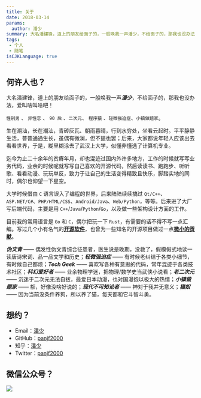 ```yaml
---
title: 关于
date: 2018-03-14
params:
  author: 潘少
summary: 大名潘建锋，道上的朋友给面子的，一般唤我一声潘少，不给面子的，那我也没办法，爱叫啥叫啥吧！ 性别男 、 性向女 、 90 后 、 程序猿 。
tags:
 - 个人
 - 随笔
isCJKLanguage: true
---
```


## 何许人也？

大名潘建锋，道上的朋友给面子的，一般唤我一声***潘少***，不给面子的，那我也没办法，爱叫啥叫啥吧！

`性别男` 、 `异性恋` 、 `90 后` 、`二次元`、 `程序猿` 、`轻微强迫症`、`小镇做题家`。

生在潮汕，长在潮汕，青砖灰瓦、朝雨暮晴，行到水穷处，坐看云起时。平平静静生活，普普通通生长，虽偶有微澜，但不提也罢；后来，大家都说年轻人应该出去看看世界，于是，糊里糊涂去了武汉上大学，似懂非懂选了计算机专业。

迄今为止二十余年的贫瘠年月，却也混迹过国内外许多地方，工作的时候就写写业务代码，业余的时候呢就写写自己喜欢的开源代码，然后读读书、跑跑步、听听歌、看看动漫、玩玩单反，致力于让自己的生活变得精致且快乐，脚踏实地的同时，偶尔也仰望一下星空。

大学时候借由 `C` 语言误入了编程的世界，后来陆陆续续搞过 `Qt/C++`、`ASP.NET/C#`、`PHP/HTML/CSS`、`Android/Java`、`Web/Python`，等等。后来进了大厂写后端代码，主要是用 `C++`/`Java`/`Python`/`Go`，以及做一些架构设计方面的工作。

目前我的常用语言是 `Go` 和 `C`，偶尔把玩一下 `Rust`，有需要的话不得不写一点汇编。写过几个小有名气的[**开源软件**](/projects/)，也曾为一些知名的开源项目做过一点[**微小的贡献**](/projects/open-source/)。

***伪文青*** —— 偶发性伪文青综合征患者，医生说是晚期，没救了，假模假式地读一读唐诗宋词、品一品文学和历史；***轻微强迫症*** —— 有时候老纠结于各类小细节，有时候自己都烦；***Tech Geek*** —— 喜欢写各种有意思的代码，常年混迹于各类技术社区；***科幻爱好者*** —— 业余物理学迷，把物理/数学史当武侠小说看；***老二次元*** —— 沉迷于二次元无法自拔，最爱日本动漫，也对国漫抱以极大的热情；***小镇做题家*** —— 额，好像没啥好说的；***现代不可知论者*** —— 神对于我并无意义；***猫奴*** —— 因为当前没条件养狗，所以养了猫，每天都和它斗智斗勇。

## 想约？

- Email：[潘少](mailto:i@andypan.me)
- GitHub：[panjf2000](https://github.com/panjf2000)
- 知乎：[潘少](https://www.zhihu.com/people/andy_pan)
- Twitter：[panjf2000](https://twitter.com/panjf2000)

## 微信公众号？

![](https://res.strikefreedom.top/static_res/blog/figures/wx_subscription_qr_code.png)
